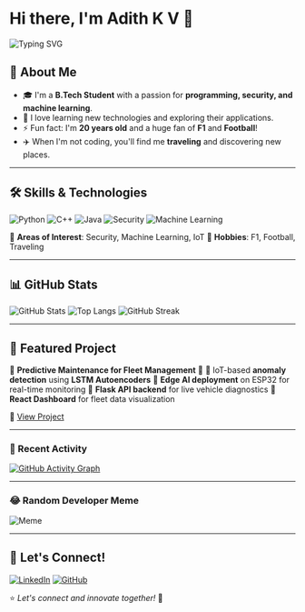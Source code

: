 # Hi there, I'm Adith K V 👋

![Typing SVG](https://readme-typing-svg.herokuapp.com?size=25&duration=3000&color=F70000&center=true&vCenter=true&width=600&lines=Passionate+about+Security+%7C+ML+%7C+IoT;Exploring+Edge+AI+and+Predictive+Maintenance;Developing+AI-powered+Vehicle+Diagnostics)

## 🚀 About Me
- 🎓 I'm a **B.Tech Student** with a passion for **programming, security, and machine learning**.
- 🌱 I love learning new technologies and exploring their applications.
- ⚡ Fun fact: I'm **20 years old** and a huge fan of **F1** and **Football**!
- ✈️ When I'm not coding, you'll find me **traveling** and discovering new places.

---

## 🛠 Skills & Technologies
![Python](https://img.shields.io/badge/-Python-3776AB?style=flat-square&logo=Python&logoColor=white)
![C++](https://img.shields.io/badge/-C++-00599C?style=flat-square&logo=c%2B%2B&logoColor=white)
![Java](https://img.shields.io/badge/-Java-007396?style=flat-square&logo=java&logoColor=white)
![Security](https://img.shields.io/badge/-Security-000000?style=flat-square&logo=hack-the-box&logoColor=white)
![Machine Learning](https://img.shields.io/badge/-Machine%20Learning-F47E42?style=flat-square&logo=scikitlearn&logoColor=white)

📌 **Areas of Interest**: Security, Machine Learning, IoT
📌 **Hobbies**: F1, Football, Traveling

---

## 📊 GitHub Stats
![GitHub Stats](https://github-readme-stats.vercel.app/api?username=ZENZEPHY&show_icons=true&theme=radical)
![Top Langs](https://github-readme-stats.vercel.app/api/top-langs/?username=ZENZEPHY&layout=compact&theme=radical)
![GitHub Streak](https://streak-stats.demolab.com?user=ZENZEPHY&theme=radical)

---

## 🌟 Featured Project
🔹 **Predictive Maintenance for Fleet Management** 🚗
🔹 IoT-based **anomaly detection** using **LSTM Autoencoders**
🔹 **Edge AI deployment** on ESP32 for real-time monitoring
🔹 **Flask API backend** for live vehicle diagnostics
🔹 **React Dashboard** for fleet data visualization

📌 [View Project](https://github.com/ZENZEPHY/pdm-fleet-management)

---

### 🚀 Recent Activity
[![GitHub Activity Graph](https://github-readme-activity-graph.vercel.app/graph?username=ZENZEPHY&theme=react-dark)](https://github.com/ashutosh00710/github-readme-activity-graph)

---

### 😂 Random Developer Meme
![Meme](https://api.memegen.link/images/random.png)

---

## 🔗 Let's Connect!
[![LinkedIn](https://img.shields.io/badge/-LinkedIn-0077B5?style=flat-square&logo=linkedin&logoColor=white)](https://www.linkedin.com/in/adith-k-v-0b8802249/)
[![GitHub](https://img.shields.io/badge/-GitHub-181717?style=flat-square&logo=github&logoColor=white)](https://github.com/ZENZEPHY)

⭐️ _Let's connect and innovate together!_ 🚀

